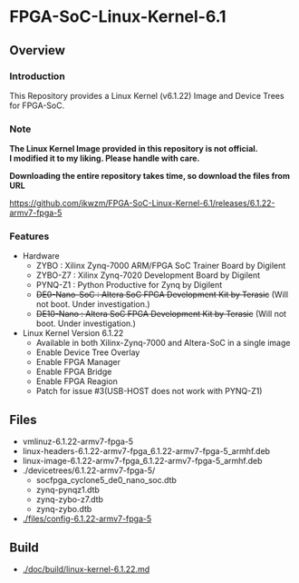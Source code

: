 FPGA-SoC-Linux-Kernel-6.1
====================================================================================

Overview
------------------------------------------------------------------------------------

### Introduction

This Repository provides a Linux Kernel (v6.1.22) Image and Device Trees for FPGA-SoC.

### Note

**The Linux Kernel Image provided in this repository is not official.**    
**I modified it to my liking. Please handle with care.**    

**Downloading the entire repository takes time, so download the files from URL**   

https://github.com/ikwzm/FPGA-SoC-Linux-Kernel-6.1/releases/6.1.22-armv7-fpga-5

### Features

* Hardware
  + ZYBO    : Xilinx Zynq-7000 ARM/FPGA SoC Trainer Board by Digilent
  + ZYBO-Z7 : Xilinx Zynq-7020 Development Board by Digilent
  + PYNQ-Z1 : Python Productive for Zynq by Digilent
  + ~~DE0-Nano-SoC : Altera SoC FPGA Development Kit by Terasic~~ (Will not boot. Under investigation.)
  + ~~DE10-Nano    : Altera SoC FPGA Development Kit by Terasic~~ (Will not boot. Under investigation.)
* Linux Kernel Version 6.1.22
  + Available in both Xilinx-Zynq-7000 and Altera-SoC in a single image
  + Enable Device Tree Overlay
  + Enable FPGA Manager
  + Enable FPGA Bridge
  + Enable FPGA Reagion
  + Patch for issue #3(USB-HOST does not work with PYNQ-Z1)

Files
------------------------------------------------------------------------------------

* vmlinuz-6.1.22-armv7-fpga-5
* linux-headers-6.1.22-armv7-fpga_6.1.22-armv7-fpga-5_armhf.deb
* linux-image-6.1.22-armv7-fpga_6.1.22-armv7-fpga-5_armhf.deb
* ./devicetrees/6.1.22-armv7-fpga-5/
  + socfpga_cyclone5_de0_nano_soc.dtb
  + zynq-pynqz1.dtb
  + zynq-zybo-z7.dtb
  + zynq-zybo.dtb
* [./files/config-6.1.22-armv7-fpga-5](./files/config-6.1.22-armv7-fpga-5)

Build
------------------------------------------------------------------------------------

* [./doc/build/linux-kernel-6.1.22.md](./doc/build/linux-kernel-6.1.22.md)
